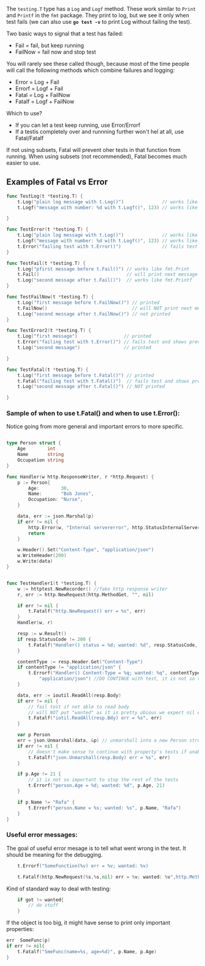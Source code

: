The `testing.T` type has a `Log` and `Logf` method.
These work similar to `Print` and `Printf` in the `fmt` package.
They print to log, but we see it only when test fails 
(we can also use **`go test -v`** to print Log without failing the test).

Two basic ways to signal that a test has failed:
- Fail = fail, but keep running
- FailNow = fail now and stop test

You will rarely see these called though, because most of the time people will
call the following methods which combine failures and logging:
- Error     = Log + Fail
- Errorf    = Logf + Fail
- Fatal     = Log + FailNow
- Fatalf    = Logf + FailNow

Which to use?
- If you can let a test keep running, use Error/Errorf
- If a testis completely over and runnning further won't hel at all,
    use Fatal/Fatalf

If not using subsets, Fatal will prevent oher tests in that function from running.
When using subsets (not recommended), Fatal becomes much easier to use.

## Examples of Fatal vs Error

```go
func TestLog(t *testing.T) {
	t.Log("plain log message with t.Log()")              // works like fmt.Print but prints only when test fails
	t.Logf("message with number: %d with t.Logf()", 123) // works like fmt.Printf but prints only when test fails

}

func TestError(t *testing.T) {
	t.Log("plain log message with t.Log()")              // works like fmt.Print
	t.Logf("message with number: %d with t.Logf()", 123) // works like fmt.Printf
	t.Error("failing test with t.Error()")               // fails test and shows previous log msgs
}

func TestFail(t *testing.T) {
	t.Log("pfirst message before t.Fail()") // works like fmt.Print
	t.Fail()                                // will print next message
	t.Log("second message after t.Fail()")  // works like fmt.Printf
}

func TestFailNow(t *testing.T) {
	t.Log("first message before t.FailNow()") // printed
	t.FailNow()                               // will NOT print next message
	t.Log("second message after t.FailNow()") // not printed
}

func TestError2(t *testing.T) {
	t.Log("first message")                 // printed
	t.Error("failing test with t.Error()") // fails test and shows previous AND next log msgs
	t.Log("second message")                // printed

}

func TestFatal(t *testing.T) {
	t.Log("first message before t.Fatal()") // printed
	t.Fatal("failing test with t.Fatal()")  // fails test and shows previous but NOT next log msgs
	t.Log("second message after t.Fatal()") // NOT printed

}
```
### Sample of when to use t.Fatal() and when to use t.Error():
Notice going from more general and important errors to more specific.

```go

type Person struct {
	Age        int
	Name       string
	Occupation string
}

func Handler(w http.ResponseWriter, r *http.Request) {
	p := Person{
		Age:        30,
		Name:       "Bob Jones",
		Occupation: "Nurse",
	}

	data, err := json.Marshal(p)
	if err != nil {
		http.Error(w, "Internal servererror", http.StatusInternalServerError)
		return
	}

	w.Header().Set("Content-Type", "application/json")
	w.WriteHeader(200)
	w.Write(data)
}


func TestHandler1(t *testing.T) {
	w := httptest.NewRecorder() //fake http response writer
	r, err := http.NewRequest(http.MethodGet, "", nil)

	if err != nil {
		t.Fatalf("http.NewRequest() err = %s", err)
	}
	Handler(w, r)

	resp := w.Result()
	if resp.StatusCode != 200 {
		t.Fatalf("Handler() status = %d; wanted: %d", resp.StatusCode, 200) //do NOT continue the test
	}

	contentType := resp.Header.Get("Content-Type")
	if contentType != "application/json" {
		t.Errorf("Handler() Content-Type = %q; wanted: %q", contentType,
			"application/json") //DO CONTINUE with test, it is not so relevant to have json t this moment
	}

	data, err := ioutil.ReadAll(resp.Body)
	if err != nil {
		// fail test if not able to read body
		// will NOT put "wanted" as it is pretty obious we expect nil error
		t.Fatalf("iotil.ReadAll(resp.Bdy) err = %s", err)
	}

	var p Person
	err = json.Unmarshal(data, &p) // unmarshall into a new Person struct
	if err != nil {
		// doesn't make sense to continue with property's tests if unable to unmarshall
		t.Fatalf("json.Unmarshall(resp.Body) err = %s", err)
	}

	if p.Age != 21 {
		// it is not so important to stop the rest of the tests
		t.Errorf("person.Age = %d; wanted: %d", p.Age, 21)
	}

	if p.Name != "Rafa" {
		t.Errorf("person.Name = %s; wanted: %s", p.Name, "Rafa")
	}
}
```

### Useful error messages:

The goal of useful error mesage is to tell what went wrong in the test.
It should be meaning for the debugging.

```go
    t.Errorf("SomeFunction(%v) err = %v; wanted: %v)

    t.Fatalf(http.NewRequest(%s,%s,nil) err = %v; wanted: %v",http.MethodGet,"\\",err.Error(),"somethingDesired")

```

Kind of standard way to deal with testing:
```go
    if got != wanted{
        // do stuff
    } 
```

If the object is too big, it might have sense to print only important properties:
```go
err  SomeFunc(p)
if err != nil{
    t.Fatalf("SmeFunc(name=%s, age=%d)", p.Name, p.Age)
} 
```

```go
```
